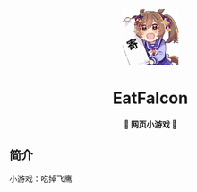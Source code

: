 <p align="center">
  <a href="https://thp10koishi.github.io/EatFalcon//index.html"><img src="https://github.com/ThP10koIshi/EatFalcon/blob/main/static/image/ClickBefore.png?raw=true" width="100" height="100" alt="EatKano"></a>
</p>
<div align="center">

# EatFalcon
**🐎 网页小游戏 👧**
</div>

## 简介
小游戏：吃掉飞鹰
